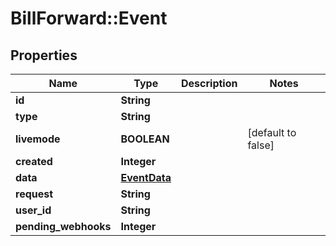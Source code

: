 # BillForward::Event

## Properties
Name | Type | Description | Notes
------------ | ------------- | ------------- | -------------
**id** | **String** |  | 
**type** | **String** |  | 
**livemode** | **BOOLEAN** |  | [default to false]
**created** | **Integer** |  | 
**data** | [**EventData**](EventData.md) |  | 
**request** | **String** |  | 
**user_id** | **String** |  | 
**pending_webhooks** | **Integer** |  | 



